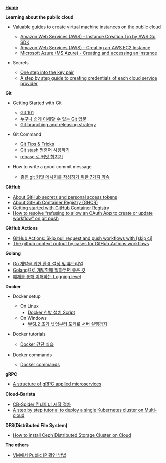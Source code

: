 **[Home](https://github.com/cloud-barista/cb-coffeehouse/wiki)**

**Learning about the public cloud**
- Valuable guides to create virtual machine instances on the public cloud
  - [Amazon Web Services (AWS) - Instance Creation Tip by AWS Go SDK](AWS-Instance-Creation-Tip)
  - [Amazon Web Services (AWS) - Creating an AWS EC2 Instance](https://chloe-codes1.gitbook.io/til/aws/aws_tips/amazon_ec2-creating_an_aws_ec2_instance)
  - [Microsoft Azure (MS Azure) - Creating and accessing an instance](Creating-and-accessing-an-instance-on-MS-Azure-Platform)

- Secrets
  - [One step into the key pair](One-step-into-the-key-pair)
  - [A step by step guide to creating credentials of each cloud service provider](A-step-by-step-guide-to-creating-credentials-of-each-cloud-service-provider)

**Git**
- Getting Started with Git
   - [Git 101](Git-101)
   - [누구나 쉽게 이해할 수 있는 Git 입문](https://backlog.com/git-tutorial/kr/)
   - [Git branching and releasing strategy](Git-branching-and-releasing-strategy)

- Git Command
   - [Git Tips & Tricks](Git-Tips-&-Tricks)
   - [Git stash 명령어 사용하기](https://gmlwjd9405.github.io/2018/05/18/git-stash.html)
   - [rebase 로 커밋 합치기](http://ko.gitready.com/advanced/2009/02/10/squashing-commits-with-rebase.html)

- How to write a good commit message
   - [좋은 git 커밋 메시지를 작성하기 위한 7가지 약속](https://meetup.toast.com/posts/106)

**GitHub**
- [About GitHub secrets and personal access tokens](About-GitHub-secrets-and-personal-access-tokens)
- [About GitHub Container Registry (GHCR)](About-GitHub-Container-Registry)
- [Getting started with GitHub Container Registry](Getting-started-with-GitHub-Container-Registry)
- [How to resolve “refusing to allow an OAuth App to create or update workflow” on git push](How-to-resolve-“refusing-to-allow-an-OAuth-App-to-create-or-update-workflow”-on-git-push)

**GitHub Actions**
- [GitHub Actions: Skip pull request and push workflows with [skip ci]](https://github.com/cloud-barista/cb-coffeehouse/wiki/GitHub-Actions:-Skip-pull-request-and-push-workflows-with-%5Bskip-ci%5D)
- [The github context output by cases for GitHub Actions workflows](The-github-context-output-by-cases-for-GitHub-Actions-workflows)


**Golang**
- [Go 개발을 위한 환경 설정 및 튜토리얼](Golang-environment-setup-and-tutorials)
- [Golang으로 개발할때 알아두면 좋은 것](Good-things-to-know-when-you-develop-software-with-Golang)
- [예제를 통해 이해하는 Logging level](The-logging-level-to-understand-through-examples)

**Docker**
- Docker setup
   - On Linux
      - [Docker 한방 설치 Script](https://github.com/cloud-barista/cb-coffeehouse/tree/master/scripts/docker-setup)
   - On Windows
      - [WSL2 초기 셋업부터 도커로 서버 실행까지](https://www.44bits.io/ko/post/wsl2-install-and-basic-usage)

- Docker tutorials
  - [Docker 간단 실습](https://github.com/cb-contributhon/cb-contributhon-2020/tree/master/w3#2-docker-%EA%B0%84%EB%8B%A8-%EC%8B%A4%EC%8A%B5)

- Docker commands
   - [Docker commands](Docker-commands)

**gRPC**
- [A structure of gRPC applied microservices](A-structure-of-gRPC-applied-microservices)

**Cloud-Barista**
- [CB-Spider 컨테이너 시작 절차](CB-Spider-container-startup-procedure)
- [A step by step tutorial to deploy a single Kubernetes cluster on Multi-cloud](A-step-by-step-tutorial-to-deploy-a-single-Kubernetes-cluster-on-Multi-cloud)

**DFS(Distributed File System)**
- [How to install Ceph Distributed Storage Cluster on Cloud](How-to-install-Ceph-Distributed-Storage-Cluster-on-Cloud)

**The others**
- [VM에서 Public IP 확인 방법](How-to-check-public-IP-in-a-virtual-machine)